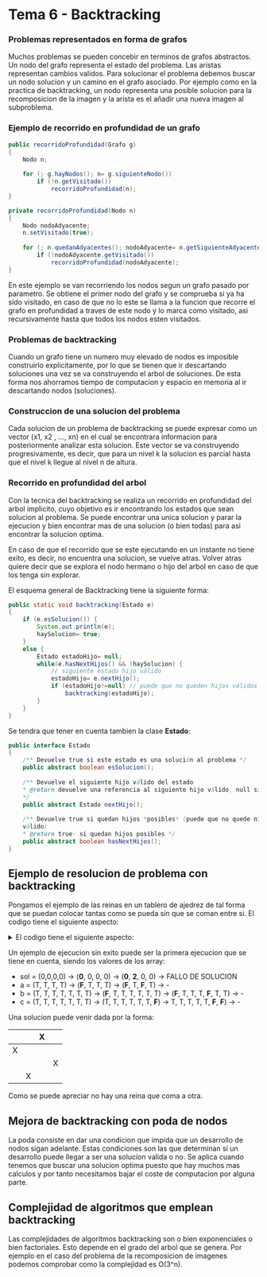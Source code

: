 # Tema 6 - Backtracking
### Problemas representados en forma de grafos
Muchos problemas se pueden concebir en terminos de grafos abstractos.
Un nodo del grafo representa el estado del problema. Las aristas representan cambios validos.
Para solucionar el problema debemos buscar un nodo solucion y un camino en el grafo asociado.
Por ejemplo como en la practica de backtracking, un nodo representa una posible solucion para la recomposicion de la imagen y la arista es el añadir una nueva imagen al subproblema.

### Ejemplo de recorrido en profundidad de un grafo
```java
public recorridoProfundidad(Grafo g)  
{  
	Nodo n;  
	
	for (; g.hayNodos(); n= g.siguienteNodo())  
		if (!n.getVisitado())  
			recorridoProfundidad(n);  
}  

private recorridoProfundidad(Nodo n)  
{  
	Nodo nodoAdyacente;  
	n.setVisitado(true);  
	
	for (; n.quedanAdyacentes(); nodoAdyacente= n.getSiguienteAdyacente())  
		if (!nodoAdyacente.getVisitado())  
			recorridoProfundidad(nodoAdyacente);  
}
```
En este ejemplo se van recorriendo los nodos segun un grafo pasado por parametro. Se obtiene el primer nodo del grafo y se comprueba si ya ha sido visitado, en caso de que no lo este se llama a la funcion que recorre el grafo en profundidad a traves de este nodo y lo marca como visitado, asi recursivamente hasta que todos los nodos esten visitados.

### Problemas de backtracking
Cuando un grafo tiene un numero muy elevado de nodos es imposible construirlo explicitamente, por lo que se tienen que ir descartando soluciones una vez se va construyendo el arbol de soluciones. De esta forma nos ahorramos tiempo de computacion y espacio en memoria al ir descartando nodos (soluciones).

### Construccion de una solucion del problema
Cada solucion de un problema de backtracking se puede expresar como un vector (x1, x2 , ..., xn) en el cual se encontrara informacion para posteriormente analizar esta solucion. Este vector se va construyendo progresivamente, es decir, que para un nivel k la solucion es parcial hasta que el nivel k llegue al nivel n de altura.

### Recorrido en profundidad del arbol
Con la tecnica del backtracking se realiza un recorrido en profundidad del arbol implicito, cuyo objetivo es ir encontrando los estados que sean solucion al problema.
Se puede encontrar una unica solucion y parar la ejecucion y bien encontrar mas de una solucion (o bien todas) para asi encontrar la solucion optima.

En caso de que el recorrido que se este ejecutando en un instante no tiene exito, es decir, no encuentra una solucion, se vuelve atras. Volver atras quiere decir que se explora el nodo hermano o hijo del arbol en caso de que los tenga sin explorar.

El esquema general de Backtracking tiene la siguiente forma:

```java
public static void backtracking(Estado e)  
{  
	if (e.esSolucion()) {  
		System.out.println(e);  
		haySolucion= true;  
	}  
	else {  
		Estado estadoHijo= null;  
		while(e.hasNextHijos() && !haySolucion) {  
			// siguiente estado hijo válido  
			estadoHijo= e.nextHijo();  
			if (estadoHijo!=null) // puede que no queden hijos válidos  
				backtracking(estadoHijo);  
		}  
	}  
}
```

Se tendra que tener en cuenta tambien la clase **Estado**:

```java
public interface Estado  
{  
	/** Devuelve true si este estado es una solución al problema */  
	public abstract boolean esSolucion();  
	
	/** Devuelve el siguiente hijo válido del estado  
	* @return devuelve una referencia al siguiente hijo válido, null si no hay  
	*/  
	public abstract Estado nextHijo();
	  
	/** Devuelve true si quedan hijos *posibles* (puede que no quede ninguno  
	válido)  
	* @return true- si quedan hijos posibles */  
	public abstract boolean hasNextHijos();  
}
```

## Ejemplo de resolucion de problema con backtracking
Pongamos el ejemplo de las reinas en un tablero de ajedrez de tal forma que se puedan colocar tantas como se pueda sin que se coman entre si. El codigo tiene el siguiente aspecto:

<details><summary>El codigo tiene el siguiente aspecto:</summary><br/>

Clase completa
```java
public class AjedrezReinasUna
{
	static int n;
	static int[]sol; //indica nº fila en que se coloca una reina
	static boolean[]a;//indica si se puede colocar una reina en la fila i
	static boolean[]b;//indica si se puede colocar una reina en la diagonal i+j
	static boolean[]c;//indica si se puede colocar una reina en la diagonal i-j+n-1
	static boolean seEncontro; // ¿solución encontrada?

	public static void main (String arg[])
	{
		n=Integer.parseInt(arg[0]);
		sol = new int [n];
		a= new boolean [n];
		for (int i=0;i<n;i++) a[i]=true;
	
		b= new boolean [2*n-1];
		for (int i=0;i<2*n-2;i++) b[i]=true;
	
		c= new boolean [2*n-1];
		for (int i=0;i<2*n-2;i++) c[i]=true;
	
		seEncontro=false;
		
		backtracking (0);
	
		if (!seEncontro) System.out.println ("NO HAY SOLUCION");
	}

  

	static void backtracking (int j)
	{
	
		if (j==n) // ya están colocadas las n reinas
		{
			seEncontro=true;
			System.out.println("SOLUCION ENCONTRADA");
			for (int k=0;k<n;k++)
				System.out.println("COLUMNA "+k+" ** FILA "+sol[k]);
			System.out.println ();
		}
		else
			for (int i=0;i<n;i++)
				if (a[i] && b[i+j] && c[i-j+n-1]
					&& !seEncontro) // CORTOCIRCUITO
				{
					sol[j] =i;	
					a[i]=false;
					b[i+j]=false;
					c[i-j+n-1]=false;
	
					System.out.println ();
					for (int k=0;k<n;k++)
						System.out.println("COLUMNA "+k+" ** FILA "+sol[k]);
					System.out.println ();
	
					backtracking (j+1);
	
					a[i]=true;
					b[i+j]=true;
					c[i-j+n-1]=true;
				}
	}
}
```

</details>

Un ejemplo de ejecucion sin exito puede ser la primera ejecucion que se tiene en cuenta, siendo los valores de los array:
* sol = (0,0,0,0) -> (**0**, 0, 0, 0) -> (**0**, **2**, 0, 0) -> FALLO DE SOLUCION
* a = (T, T, T, T) -> (**F**, T, T, T) -> (**F**, T,  **F**, T) -> -
* b = (T, T, T, T, T, T, T) -> (**F**, T, T, T, T, T, T) -> (**F**, T, T, T, **F**, T, T) -> -
* c = (T, T, T, T, T, T, T) -> (T, T, T, T, T, T, **F**) -> T, T, T, T, T, **F**, **F**) -> -

 Una solucion puede venir dada por la forma:
 
 | |  | X | |
 |-|-|-|-|
 |X|  | | |
 | | | | X|
 | |X | |

Como se puede apreciar no hay una reina que coma a otra.


## Mejora de backtracking con poda de nodos
La poda consiste en dar una condicion que impida que un desarrollo de nodos sigan adelante. Estas condiciones son las que determinan si un desarrollo puede llegar a ser una solucion valida o no. Se aplica cuando tenemos que buscar una solucion optima puesto que hay muchos mas calculos y por tanto necesitamos bajar el coste de computacion por alguna parte.

## Complejidad de algoritmos que emplean backtracking
Las complejidades de algoritmos backtracking son o bien exponenciales o bien factoriales. Esto depende en el grado del arbol que se genera. Por ejemplo en el caso del problema de la recomposicion de imagenes podemos comprobar como la complejidad es O(3^n).
